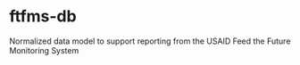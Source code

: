 # ftfms-db
Normalized data model to support reporting from the USAID Feed the Future Monitoring System
